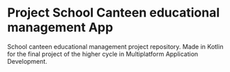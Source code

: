 # Project School Canteen educational management App
School canteen educational management project repository. 
Made in Kotlin for the final project of the higher cycle in Multiplatform Application Development.
